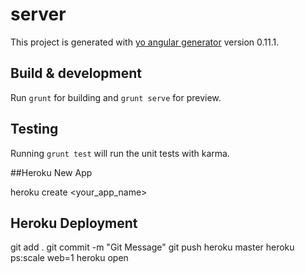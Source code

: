 # server

This project is generated with [yo angular generator](https://github.com/yeoman/generator-angular)
version 0.11.1.

## Build & development

Run `grunt` for building and `grunt serve` for preview.

## Testing

Running `grunt test` will run the unit tests with karma.

##Heroku New App

heroku create <your_app_name>

## Heroku Deployment

git add .
git commit -m "Git Message"
git push heroku master
heroku ps:scale web=1
heroku open